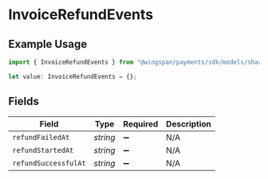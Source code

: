 # InvoiceRefundEvents

## Example Usage

```typescript
import { InvoiceRefundEvents } from "@wingspan/payments/sdk/models/shared";

let value: InvoiceRefundEvents = {};
```

## Fields

| Field                | Type                 | Required             | Description          |
| -------------------- | -------------------- | -------------------- | -------------------- |
| `refundFailedAt`     | *string*             | :heavy_minus_sign:   | N/A                  |
| `refundStartedAt`    | *string*             | :heavy_minus_sign:   | N/A                  |
| `refundSuccessfulAt` | *string*             | :heavy_minus_sign:   | N/A                  |